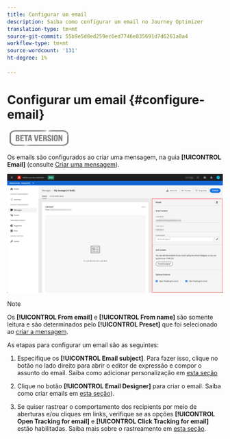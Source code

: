 ```yaml
---
title: Configurar um email
description: Saiba como configurar um email no Journey Optimizer
translation-type: tm+mt
source-git-commit: 55b9e5d8ed259ec6ed7746e835691d7d6261a8a4
workflow-type: tm+mt
source-wordcount: '131'
ht-degree: 1%

---
```


# Configurar um email {#configure-email}

![](assets/do-not-localize/badge.png)

Os emails são configurados ao criar uma mensagem, na guia **[!UICONTROL Email]** (consulte [Criar uma mensagem](create-message.md)).

![](assets/emails-configuration.png)

>[!NOTE]
>
>Os **[!UICONTROL From email]** e **[!UICONTROL From name]** são somente leitura e são determinados pelo **[!UICONTROL Preset]** que foi selecionado ao [criar a mensagem](create-message.md).

As etapas para configurar um email são as seguintes:

1. Especifique os **[!UICONTROL Email subject]**. Para fazer isso, clique no botão no lado direito para abrir o editor de expressão e compor o assunto do email. Saiba como adicionar personalização em [esta seção](personalization/personalization-aeras.md)

1. Clique no botão **[!UICONTROL Email Designer]** para criar o email. Saiba como criar emails em [esta seção](design-emails.md)).

1. Se quiser rastrear o comportamento dos recipients por meio de aberturas e/ou cliques em links, verifique se as opções **[!UICONTROL Open Tracking for email]** e **[!UICONTROL Click Tracking for email]** estão habilitadas. Saiba mais sobre o rastreamento em [esta seção](message-tracking.md).
